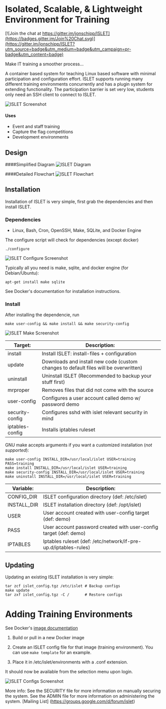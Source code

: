 Isolated, Scalable, & Lightweight Environment for Training
=========

[![Join the chat at https://gitter.im/jonschipp/ISLET](https://badges.gitter.im/Join%20Chat.svg)](https://gitter.im/jonschipp/ISLET?utm_source=badge&utm_medium=badge&utm_campaign=pr-badge&utm_content=badge)

Make IT training a smoother process... <br>

A container based system for teaching Linux based software with minimal participation and configuration effort. ISLET supports running many different training environments concurrently and has a plugin system for extending functionality. The participation barrier is set very low, students only need an SSH client to connect to ISLET.

![ISLET Screenshot](http://jonschipp.com/islet/islet.png)

#### Uses

* Event and staff training
* Capture the flag competitions
* Development environments

## Design

####Simplified Diagram
![ISLET Diagram](http://jonschipp.com/islet/islet_diagram.jpg)

####Detailed Flowchart
![ISLET Flowchart](http://jonschipp.com/islet/islet_flowchart.png)

## Installation

Installation of ISLET is very simple, first grab the dependencies and then
install ISLET.

### Dependencies

* Linux, Bash, Cron, OpenSSH, Make, SQLite, and Docker Engine

The configure script will check for dependencies (except docker)
```shell
./configure
```

![ISLET Configure Screenshot](http://jonschipp.com/islet/islet_configure.png)

Typically all you need is make, sqlite, and docker engine (for Debian/Ubuntu):
```shell
apt-get install make sqlite
```
See Docker's documentation for installation instructions.

### Install

After installing the dependencie, run
```shell
make user-config && make install && make security-config
```

![ISLET Make Screenshot](http://jonschipp.com/islet/islet_make.png)

Target:         |    Description:
----------------|----------------
install         | Install ISLET: install-files + configuration
update		| Downloads and install new code (custom changes to default files will be overwritten)
uninstall       | Uninstall ISLET (Recommended to backup your stuff first)
mrproper 	| Removes files that did not come with the source
user-config     | Configures a user account called demo w/ password demo
security-config | Configures sshd with islet relevant security in mind
iptables-config | Installs iptables ruleset

GNU make accepts arguments if you want a customized installation (*not supported*):
```shell
make user-config INSTALL_DIR=/usr/local/islet USER=training PASS=training
make install INSTALL_DIR=/usr/local/islet USER=training
make security-config INSTALL_DIR=/usr/local/islet USER=training
make uninstall INSTALL_DIR=/usr/local/islet USER=training
```

Variable:       |    Description:
----------------|----------------
CONFIG_DIR      | ISLET configuration directory (def: /etc/islet)
INSTALL_DIR     | ISLET installation directory (def: /opt/islet)
USER		| User account created with user-config target (def: demo)
PASS		| User account password created with user-config target (def: demo)
IPTABLES	| Iptables ruleset (def: /etc/network/if-pre-up.d/iptables-rules)

## Updating

Updating an existing ISLET installation is very simple:

```shell
tar zcf islet_config.tgz /etc/islet # Backup configs
make update
tar zxf islet_config.tgz -C /       # Restore configs
```

# Adding Training Environments


See Docker's [image documentation](http://docs.docker.com/userguide/dockerimages)

 1. Build or pull in a new Docker image

 2. Create an ISLET config file for that image (training environment). You can use `make template` for an example.

 3. Place it in /etc/islet/environments with a .conf extension.

 It should now be available from the selection menu upon login.

![ISLET Configs Screenshot](http://jonschipp.com/islet/islet_configs.png)

More info:
See the SECURITY file for more information on manually securing the system.
See the ADMIN file for more information on administering the system.
[Mailing List] (https://groups.google.com/d/forum/islet)
